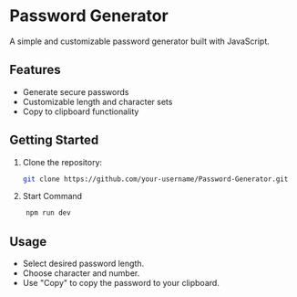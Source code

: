 # Password Generator

A simple and customizable password generator built with JavaScript.

## Features

- Generate secure passwords
- Customizable length and character sets
- Copy to clipboard functionality

## Getting Started

1. Clone the repository:
    ```bash
    git clone https://github.com/your-username/Password-Generator.git
    ```
2. Start Command
```bash
    npm run dev
   ```


## Usage

- Select desired password length.
- Choose character and number.
- Use "Copy" to copy the password to your clipboard.

